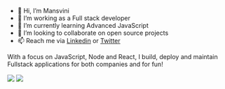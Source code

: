 - 👋 Hi, I’m Mansvini
- 👀 I’m working as a Full stack developer
- 🌱 I’m currently learning Advanced JavaScript
- 💞️ I’m looking to collaborate on open source projects
- 📫 Reach me via <a href="https://www.linkedin.com/in/mansvini/" target=”_blank” rel="nofollow">Linkedin</a> or <a href="https://twitter.com/mansvinicodes" target=”_blank” rel="nofollow">Twitter</a>

With a focus on JavaScript, Node and React, I build, deploy and maintain Fullstack applications for both companies and for fun!

<!---
Mansvini/Mansvini is a ✨ special ✨ repository because its `README.md` (this file) appears on your GitHub profile.
You can click the Preview link to take a look at your changes.
--->

<img align='center' src='https://github-readme-stats.vercel.app/api?username=mansvini&show_icons=true&theme=radical'/> <img align='center' src='https://github-readme-stats.vercel.app/api/top-langs/?username=mansvini&layout=compact&theme=radical'/>
